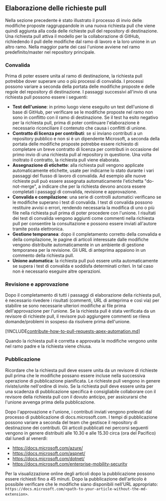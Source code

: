 ## <a name="pull-request-processing"></a>Elaborazione delle richieste pull

Nella sezione precedente è stato illustrato il processo di invio delle modifiche proposte raggruppandole in una nuova richiesta pull che viene quindi aggiunta alla coda delle richieste pull del repository di destinazione. Una richiesta pull attiva il modello per la collaborazione di GitHub, richiedendo il pull delle modifiche dal ramo di lavoro e la loro unione in un altro ramo. Nella maggior parte dei casi l'unione avviene nel ramo predefinito/master nel repository principale.

### <a name="validation"></a>Convalida

Prima di poter essere unita al ramo di destinazione, la richiesta pull potrebbe dover superare uno o più processi di convalida. I processi possono variare a seconda della portata delle modifiche proposte e delle regole del repository di destinazione. I passaggi successivi all'invio di una richiesta pull possono essere i seguenti:

- **Test dell'unione**: in primo luogo viene eseguito un test dell'unione di base di GitHub, per verificare se le modifiche proposte nel ramo non sono in conflitto con il ramo di destinazione. Se il test ha esito negativo per la richiesta pull, prima di poter continuare l'elaborazione è necessario riconciliare il contenuto che causa i conflitti di unione.
- **Contratto di licenza per contributi**: se si inviano contributi a un repository pubblico e non si è un dipendente Microsoft, a seconda della portata delle modifiche proposte potrebbe essere richiesto di completare un breve contratto di licenza per contributi in occasione del primo invio di una richiesta pull al repository in questione. Una volta inoltrato il contratto, la richiesta pull viene elaborata.
- **Assegnazione di etichette**: alla richiesta pull vengono applicate automaticamente etichette, usate per indicarne lo stato durante i vari passaggi del flusso di lavoro di convalida. Ad esempio alle nuove richieste pull può essere assegnata automaticamente l'etichetta "do-not-merge", a indicare che per la richiesta devono ancora essere completati i passaggi di convalida, revisione e approvazione.
- **Convalida e compilazione**: una serie di controlli automatici verificano se le modifiche superano i test di convalida. I test di convalida possono restituire avvisi o errori, rendendo necessaria la modifica di uno o più file nella richiesta pull prima di poter procedere con l'unione. I risultati dei test di convalida vengono aggiunti come commenti nella richiesta pull per consentire la consultazione e possono essere inviati all'autore tramite posta elettronica.
- **Gestione temporanea**: dopo il completamento corretto della convalida e della compilazione, le pagine di articoli interessate dalle modifiche vengono distribuite automaticamente in un ambiente di gestione temporanea per la revisione. Gli URL di anteprima appaiono in un commento della richiesta pull.
- **Unione automatica**: la richiesta pull può essere unita automaticamente se supera i test di convalida e soddisfa determinati criteri. In tal caso non è necessario eseguire altre operazioni.

### <a name="review-and-sign-off"></a>Revisione e approvazione

Dopo il completamento di tutti i passaggi di elaborazione della richiesta pull, è necessario rivedere i risultati (commenti, URL di anteprima e così via) per stabilire se sono necessarie ulteriori modifiche ai file prima dell'approvazione per l'unione. Se la richiesta pull è stata verificata da un revisore di richieste pull, il revisore può aggiungere commenti se rileva domande/problemi in sospeso da risolvere prima dell'unione.

[!INCLUDE[contribute-how-to-pull-requests-apex-automation.md](contribute-how-to-pull-requests-apex-automation.md)]

Quando la richiesta pull è corretta e approvata le modifiche vengono unite nel ramo padre e la richiesta viene chiusa.

### <a name="publishing"></a>Pubblicazione

Ricordare che la richiesta pull deve essere unita da un revisore di richieste pull prima che le modifiche possano essere incluse nella successiva operazione di pubblicazione pianificata. Le richieste pull vengono in genere riviste/unite nell'ordine di invio. Se la richiesta pull deve essere unita per una scadenza di pubblicazione specifica è consigliabile collaborare con il revisore della richiesta pull con il dovuto anticipo, per assicurarsi che l'unione avvenga prima della pubblicazione.

Dopo l'approvazione e l'unione, i contributi inviati vengono prelevati dal processo di pubblicazione di docs.microsoft.com. I tempi di pubblicazione possono variare a seconda del team che gestisce il repository di destinazione dei contributi. Gli articoli pubblicati nei percorsi seguenti vengono in genere distribuiti alle 10.30 e alle 15.30 circa (ora del Pacifico) dal lunedì al venerdì:

- https://docs.microsoft.com/azure/
- https://docs.microsoft.com/aspnet/
- https://docs.microsoft.com/dotnet/
- https://docs.microsoft.com/enterprise-mobility-security

Per la visualizzazione online degli articoli dopo la pubblicazione possono essere richiesti fino a 45 minuti. Dopo la pubblicazione dell'articolo è possibile verificare che le modifiche siano disponibili nell'URL appropriato: `https://docs.microsoft.com/<path-to-your-article-without-the-md-extension>`.
